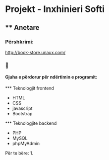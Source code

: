 # Projekt - Inxhinieri Softi
** Anetare
- 


### Përshkrimi:
http://book-store.unaux.com/
### 📕 


#### Gjuha e përdorur për ndërtimin e programit:
*** Teknologjit frontend
- HTML
- CSS
- javascript
- Bootstrap

*** Teknologjite backend
- PHP
- MySQL
- phpMyAdmin

Për te bëre:
1.

